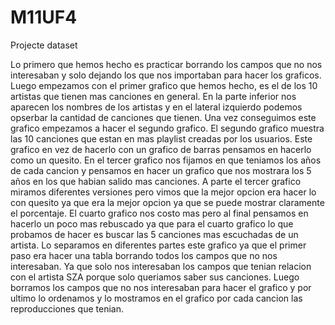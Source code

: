 # M11UF4
 Projecte dataset
 
Lo primero que hemos hecho es practicar borrando los campos que no nos interesaban y solo dejando los que nos importaban para hacer los graficos.
Luego empezamos con el primer grafico que hemos hecho, es el de los 10 artistas que tienen mas canciones en general.
En la parte inferior nos aparecen los nombres de los artistas y en el lateral izquierdo podemos opserbar la cantidad de canciones que tienen.
Una vez conseguimos este grafico empezamos a hacer el segundo grafico.
El segundo grafico muestra las 10 canciones que estan en mas playlist creadas por los usuarios.
Este grafico en vez de hacerlo con un grafico de barras pensamos en hacerlo como un quesito.
En el tercer grafico nos fijamos en que teniamos los años de cada cancion y pensamos en hacer un grafico que nos mostrara los 5 años en los que habian salido mas canciones.
A parte el tercer grafico miramos diferentes versiones pero vimos que la mejor opcion era hacer lo con quesito ya que era la mejor opcion ya que se puede mostrar claramente el porcentaje.
El cuarto grafico nos costo mas pero al final pensamos en hacerlo un poco mas rebuscado ya que para el cuarto grafico lo que probamos de hacer es buscar las 5 canciones mas escuchadas de un artista.
Lo separamos en diferentes partes este grafico ya que el primer paso era hacer una tabla borrando todos los campos que no nos interesaban.
Ya que solo nos interesaban los campos que tenian relacion con el artista SZA porque solo queriamos saber sus canciones.
Luego borramos los campos que no nos interesaban para hacer el grafico y por ultimo lo ordenamos y lo mostramos en el grafico por cada cancion las reproducciones que tenian.
